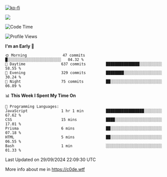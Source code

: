 [![ko-fi](https://ko-fi.com/img/githubbutton_sm.svg)](https://ko-fi.com/Z8Z4Y2LKX)

<a href="https://wakatime.com"><img src="https://wakatime.com/share/@c0dezin/b7f18a7c-ab3a-40b8-8bc7-b1b7bf71f1d6.svg" /></a>

<!--START_SECTION:waka-->
![Code Time](http://img.shields.io/badge/Code%20Time-109%20hrs%202%20mins-blue)

![Profile Views](http://img.shields.io/badge/Profile%20Views-1-blue)

**I'm an Early 🐤** 

```text
🌞 Morning                47 commits          █░░░░░░░░░░░░░░░░░░░░░░░░   04.32 % 
🌆 Daytime                637 commits         ███████████████░░░░░░░░░░   58.55 % 
🌃 Evening                329 commits         ████████░░░░░░░░░░░░░░░░░   30.24 % 
🌙 Night                  75 commits          ██░░░░░░░░░░░░░░░░░░░░░░░   06.89 % 
```


📊 **This Week I Spent My Time On** 

```text
💬 Programming Languages: 
JavaScript               1 hr 1 min          █████████████████░░░░░░░░   67.62 % 
CSS                      15 mins             ████░░░░░░░░░░░░░░░░░░░░░   17.01 % 
Prisma                   6 mins              ██░░░░░░░░░░░░░░░░░░░░░░░   07.18 % 
HTML                     5 mins              ██░░░░░░░░░░░░░░░░░░░░░░░   06.55 % 
Bash                     1 min               ░░░░░░░░░░░░░░░░░░░░░░░░░   01.33 % 
```


 Last Updated on 29/09/2024 22:09:30 UTC
<!--END_SECTION:waka-->

More info about me in https://c0de.wtf
